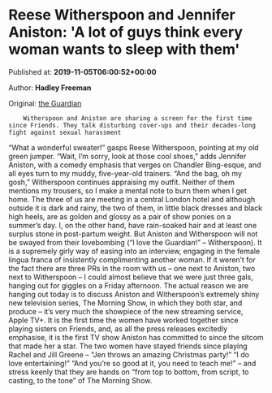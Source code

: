 
# Reese Witherspoon and Jennifer Aniston: 'A lot of guys think every woman wants to sleep with them'

Published at: **2019-11-05T06:00:52+00:00**

Author: **Hadley Freeman**

Original: [the Guardian](https://www.theguardian.com/tv-and-radio/2019/nov/05/jennifer-aniston-a-lot-of-guys-are-narcissists-they-think-every-woman-wants-to-sleep-with-them)


        Witherspoon and Aniston are sharing a screen for the first time since Friends. They talk disturbing cover-ups and their decades-long fight against sexual harassment
      
“What a wonderful sweater!” gasps Reese Witherspoon, pointing at my old green jumper.
“Wait, I’m sorry, look at those cool shoes,” adds Jennifer Aniston, with a comedy emphasis that verges on Chandler Bing-esque, and all eyes turn to my muddy, five-year-old trainers.
“And the bag, oh my gosh,” Witherspoon continues appraising my outfit.
Neither of them mentions my trousers, so I make a mental note to burn them when I get home.
The three of us are meeting in a central London hotel and although outside it is dark and rainy, the two of them, in little black dresses and black high heels, are as golden and glossy as a pair of show ponies on a summer’s day. I, on the other hand, have rain-soaked hair and at least one surplus stone in post-partum weight. But Aniston and Witherspoon will not be swayed from their lovebombing (“I love the Guardian!” – Witherspoon).
It is a supremely girly way of easing into an interview, engaging in the female lingua franca of insistently complimenting another woman. If it weren’t for the fact there are three PRs in the room with us – one next to Aniston, two next to Witherspoon – I could almost believe that we were just three gals, hanging out for giggles on a Friday afternoon.
The actual reason we are hanging out today is to discuss Aniston and Witherspoon’s extremely shiny new television series, The Morning Show, in which they both star, and produce – it’s very much the showpiece of the new streaming service, Apple TV+. It is the first time the women have worked together since playing sisters on Friends, and, as all the press releases excitedly emphasise, it is the first TV show Aniston has committed to since the sitcom that made her a star. The two women have stayed friends since playing Rachel and Jill Greene – “Jen throws an amazing Christmas party!” “I do love entertaining!” “And you’re so good at it, you need to teach me!” – and stress keenly that they are hands on “from top to bottom, from script, to casting, to the tone” of The Morning Show.

